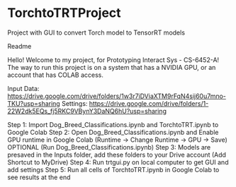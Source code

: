 # TorchtoTRTProject
Project with GUI to convert Torch model to TensorRT models

Readme

Hello! Welcome to my project, for Prototyping Interact Sys - CS-6452-A! The way to run this project is on a system that has a NVIDIA GPU, or an account that has COLAB access. 

Input Data: https://drive.google.com/drive/folders/1w3r7iDViaXTM9rFqN4sij60u7mno-TKU?usp=sharing
Settings: https://drive.google.com/drive/folders/1-22W2dk5EQs_fj5RKC9VBynY3DaNQ6hU?usp=sharing

Step 1: Import Dog_Breed_Classifications.ipynb and TorchtoTRT.ipynb to Google Colab
Step 2: Open Dog_Breed_Classifications.ipynb and Enable GPU runtime in Google Colab (Runtime -> Change Runtime -> GPU -> Save)
OPTIONAL (Run Dog_Breed_Classifications.ipynb)
Step 3: Models are presaved in the Inputs folder, add these folders to your Drive account (Add Shortcut to MyDrive)
Step 4: Run trtgui.py on local computer to get GUI and add settings
Step 5: Run all cells of TorchtoTRT.ipynb in Google Colab to see results at the end
